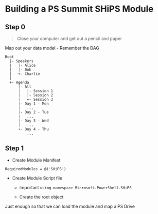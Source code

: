 # Building a PS Summit SHiPS Module

## Step 0

> Close your computer and get out a pencil and paper

Map out your data model - Remember the DAG

```
Root
  |- Speakers
  |   |- Alice
  |   |- Bob
  |   +- Charlie
  |
  +- Agenda
      |- All
      |   |- Session 1
      |   |- Session 2
      |   +- Session 3
      |- Day 1 - Mon
      |   ...
      |- Day 2 - Tue
      |   ...
      |- Day 3 - Wed
      |   ...
      +- Day 4 - Thu
          ...
```

## Step 1

* Create Module Manifest

`RequiredModules = @('SHiPS')`

* Create Module Script file

  - Important `using namespace Microsoft.PowerShell.SHiPS`

  - Create the root object

Just enough so that we can load the module and map a PS Drive
